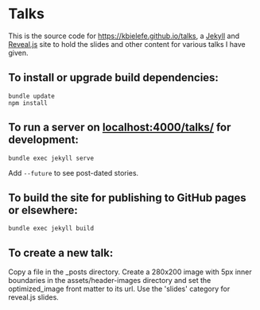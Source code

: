 # Talks

This is the source code for https://kbielefe.github.io/talks, a [Jekyll](https://jekyllrb.com) and [Reveal.js](https://revealjs.com) site to hold the
slides and other content for various talks I have given.

## To install or upgrade build dependencies:

```
bundle update
npm install
```

## To run a server on [localhost:4000/talks/](http://localhost:4000/talks/) for development:

```
bundle exec jekyll serve
```

Add `--future` to see post-dated stories.

## To build the site for publishing to GitHub pages or elsewhere:

```
bundle exec jekyll build
```

## To create a new talk:

Copy a file in the _posts directory. Create a 280x200 image with 5px inner
boundaries in the assets/header-images directory and set the optimized_image
front matter to its url. Use the 'slides' category for reveal.js slides.
